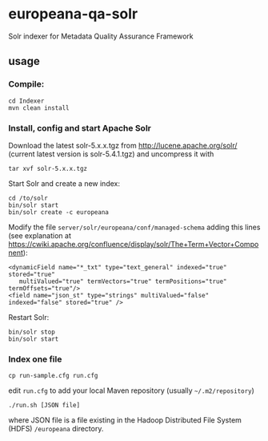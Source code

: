 # europeana-qa-solr
Solr indexer for Metadata Quality Assurance Framework

## usage

### Compile:

    cd Indexer
    mvn clean install

### Install, config and start Apache Solr

Download the latest solr-5.x.x.tgz from http://lucene.apache.org/solr/ (current latest version is solr-5.4.1.tgz) and uncompress it with

    tar xvf solr-5.x.x.tgz

Start Solr and create a new index:

    cd /to/solr
    bin/solr start
    bin/solr create -c europeana
    
Modify the file `server/solr/europeana/conf/managed-schema` adding this lines (see explanation at https://cwiki.apache.org/confluence/display/solr/The+Term+Vector+Component):

    <dynamicField name="*_txt" type="text_general" indexed="true" stored="true"
       multiValued="true" termVectors="true" termPositions="true" termOffsets="true"/>
    <field name="json_st" type="strings" multiValued="false" indexed="false" stored="true" />

Restart Solr:

    bin/solr stop
    bin/solr start

### Index one file

    cp run-sample.cfg run.cfg

edit `run.cfg` to add your local Maven repository (usually `~/.m2/repository`)

    ./run.sh [JSON file]

where JSON file is a file existing in the Hadoop Distributed File System (HDFS) `/europeana` directory.
